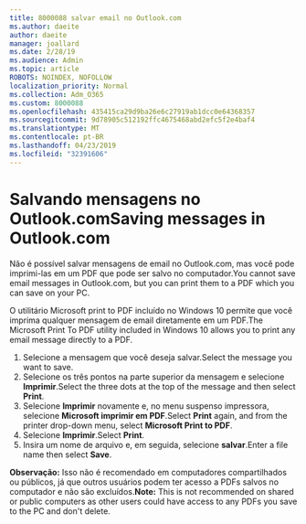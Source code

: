 ```yaml
---
title: 8000088 salvar email no Outlook.com
ms.author: daeite
author: daeite
manager: joallard
ms.date: 2/28/19
ms.audience: Admin
ms.topic: article
ROBOTS: NOINDEX, NOFOLLOW
localization_priority: Normal
ms.collection: Adm_O365
ms.custom: 8000088
ms.openlocfilehash: 435415ca29d9ba26e6c27919ab1dcc0e64368357
ms.sourcegitcommit: 9d78905c512192ffc4675468abd2efc5f2e4baf4
ms.translationtype: MT
ms.contentlocale: pt-BR
ms.lasthandoff: 04/23/2019
ms.locfileid: "32391606"
---
```

# <a name="saving-messages-in-outlookcom"></a><span data-ttu-id="ac188-102">Salvando mensagens no Outlook.com</span><span class="sxs-lookup"><span data-stu-id="ac188-102">Saving messages in Outlook.com</span></span>

<span data-ttu-id="ac188-103">Não é possível salvar mensagens de email no Outlook.com, mas você pode imprimi-las em um PDF que pode ser salvo no computador.</span><span class="sxs-lookup"><span data-stu-id="ac188-103">You cannot save email messages in Outlook.com, but you can print them to a PDF which you can save on your PC.</span></span>

<span data-ttu-id="ac188-104">O utilitário Microsoft print to PDF incluído no Windows 10 permite que você imprima qualquer mensagem de email diretamente em um PDF.</span><span class="sxs-lookup"><span data-stu-id="ac188-104">The Microsoft Print To PDF utility included in Windows 10 allows you to print any email message directly to a PDF.</span></span>

1. <span data-ttu-id="ac188-105">Selecione a mensagem que você deseja salvar.</span><span class="sxs-lookup"><span data-stu-id="ac188-105">Select the message you want to save.</span></span>
2. <span data-ttu-id="ac188-106">Selecione os três pontos na parte superior da mensagem e selecione **Imprimir**.</span><span class="sxs-lookup"><span data-stu-id="ac188-106">Select the three dots at the top of the message and then select **Print**.</span></span>
3. <span data-ttu-id="ac188-107">Selecione **Imprimir** novamente e, no menu suspenso impressora, selecione **Microsoft imprimir em PDF**.</span><span class="sxs-lookup"><span data-stu-id="ac188-107">Select **Print** again, and from the printer drop-down menu, select **Microsoft Print to PDF**.</span></span>
4. <span data-ttu-id="ac188-108">Selecione **Imprimir**.</span><span class="sxs-lookup"><span data-stu-id="ac188-108">Select **Print**.</span></span>
5. <span data-ttu-id="ac188-109">Insira um nome de arquivo e, em seguida, selecione **salvar**.</span><span class="sxs-lookup"><span data-stu-id="ac188-109">Enter a file name then select **Save**.</span></span>

<span data-ttu-id="ac188-110">**Observação:** Isso não é recomendado em computadores compartilhados ou públicos, já que outros usuários podem ter acesso a PDFs salvos no computador e não são excluídos.</span><span class="sxs-lookup"><span data-stu-id="ac188-110">**Note:** This is not recommended on shared or public computers as other users could have access to any PDFs you save to the PC and don't delete.</span></span>